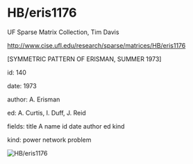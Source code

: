 # HB/eris1176

 UF Sparse Matrix Collection, Tim Davis

 http://www.cise.ufl.edu/research/sparse/matrices/HB/eris1176

 [SYMMETRIC PATTERN OF ERISMAN, SUMMER 1973]

 id: 140

 date: 1973

 author: A. Erisman

 ed: A. Curtis, I. Duff, J. Reid

 fields: title A name id date author ed kind

 kind: power network problem

![HB/eris1176](http://www2.research.att.com/~yifanhu/GALLERY/GRAPHS/GIF_SMALL/HB@eris1176.gif)